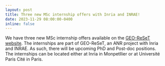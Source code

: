 ```yaml
---
layout: post
title: Three new MSc internship offers with Inria and INRAE!
date: 2023-11-29 08:00:00-0400
inline: false
---
```


We have three new MSc internship offers available on the <a href="https://geo-reset.sylvainlobry.com/#positions">GEO-ReSeT website</a>. The internships are part of GEO-ReSeT, an ANR project with Inria and INRAE. As such, there will be upcoming PhD and Post-doc positions. The internships can be located either at Inria in Monpetllier or at Université Paris Cité in Paris.